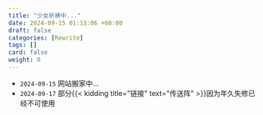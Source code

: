 ```yaml
---
title: "少女祈祷中..."
date: 2024-09-15 01:13:06 +08:00
draft: false
categories: [Rewrite]
tags: []
card: false
weight: 0
---
```


- `2024-09-15` 网站搬家中...
- `2024-09-17` 部分{{< kidding title="链接" text="传送阵" >}}因为年久失修已经不可使用
